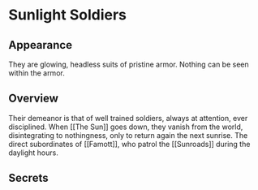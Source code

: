 # Sunlight Soldiers

## Appearance

They are glowing, headless suits of pristine armor.
Nothing can be seen within the armor.

## Overview

Their demeanor is that of well trained soldiers, always at attention, ever disciplined.
When [[The Sun]] goes down, they vanish from the world, disintegrating to nothingness, only to return again the next sunrise.
The direct subordinates of [[Famott]], who patrol the [[Sunroads]] during the daylight hours.

## Secrets

